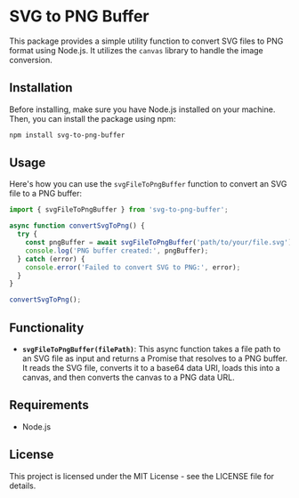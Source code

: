 # SVG to PNG Buffer

This package provides a simple utility function to convert SVG files to PNG format using Node.js. It utilizes the `canvas` library to handle the image conversion.

## Installation

Before installing, make sure you have Node.js installed on your machine. Then, you can install the package using npm:

```bash
npm install svg-to-png-buffer
```

## Usage

Here's how you can use the `svgFileToPngBuffer` function to convert an SVG file to a PNG buffer:

```javascript
import { svgFileToPngBuffer } from 'svg-to-png-buffer';

async function convertSvgToPng() {
  try {
    const pngBuffer = await svgFileToPngBuffer('path/to/your/file.svg');
    console.log('PNG buffer created:', pngBuffer);
  } catch (error) {
    console.error('Failed to convert SVG to PNG:', error);
  }
}

convertSvgToPng();
```

## Functionality

- **`svgFileToPngBuffer(filePath)`**: This async function takes a file path to an SVG file as input and returns a Promise that resolves to a PNG buffer. It reads the SVG file, converts it to a base64 data URI, loads this into a canvas, and then converts the canvas to a PNG data URL.

## Requirements

- Node.js

## License

This project is licensed under the MIT License - see the LICENSE file for details.

